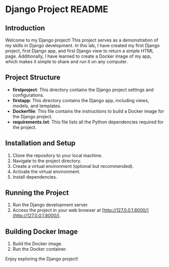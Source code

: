 # Django Project README

## Introduction
Welcome to my Django project! This project serves as a demonstration of my skills in Django development. In this lab, I have created my first Django project, first Django app, and first Django view to return a simple HTML page. Additionally, I have learned to create a Docker image of my app, which makes it simple to share and run it on any computer.

## Project Structure
- **firstproject**: This directory contains the Django project settings and configurations.
- **firstapp**: This directory contains the Django app, including views, models, and templates.
- **Dockerfile**: This file contains the instructions to build a Docker image for the Django project.
- **requirements.txt**: This file lists all the Python dependencies required for the project.

## Installation and Setup
1. Clone the repository to your local machine.
2. Navigate to the project directory.
3. Create a virtual environment (optional but recommended).
4. Activate the virtual environment.
5. Install dependencies.

## Running the Project
1. Run the Django development server.
2. Access the project in your web browser at [http://127.0.0.1:8000/](http://127.0.0.1:8000/).

## Building Docker Image
1. Build the Docker image.
2. Run the Docker container.

Enjoy exploring the Django project!